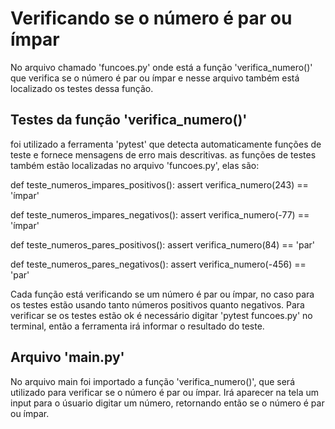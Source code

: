 # Verificando se o número é par ou ímpar
No arquivo chamado 'funcoes.py' onde está a função 'verifica_numero()' que verifica se o número é par ou ímpar e nesse arquivo também está localizado os testes dessa função.

## Testes da função 'verifica_numero()' 
foi utilizado a ferramenta 'pytest' que detecta automaticamente funções de teste e fornece mensagens de erro mais descritivas.
as funções de testes também estão localizadas no arquivo 'funcoes.py', elas são: 

def teste_numeros_impares_positivos():
    assert verifica_numero(243) == 'ímpar'

def teste_numeros_impares_negativos():
    assert verifica_numero(-77) == 'ímpar'

def teste_numeros_pares_positivos():
    assert verifica_numero(84) == 'par'

def teste_numeros_pares_negativos():
    assert verifica_numero(-456) == 'par'

Cada função está verificando se um número é par ou ímpar, no caso para os testes estão usando tanto números positivos quanto negativos.
Para verificar se os testes estão ok é necessário digitar 'pytest funcoes.py' no terminal, então a ferramenta irá informar o resultado do teste.

## Arquivo 'main.py'
No arquivo main foi importado a função 'verifica_numero()', que será utilizado para verificar se o número é par ou ímpar.
Irá aparecer na tela um input para o úsuario digitar um número, retornando então se o número é par ou ímpar.
 
